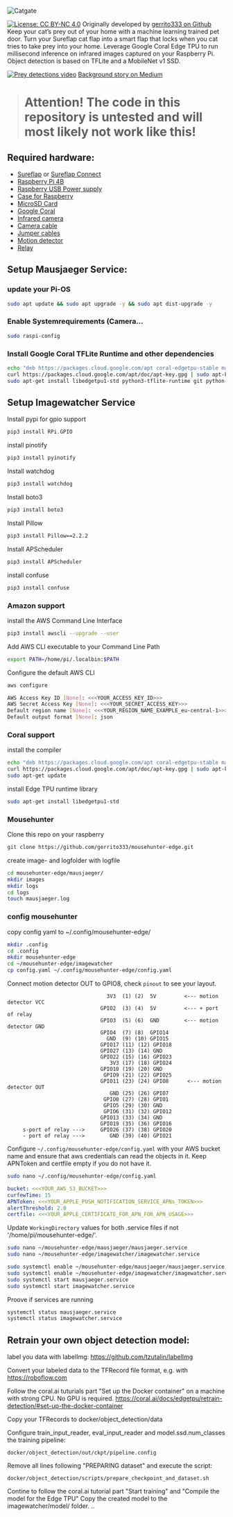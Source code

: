 ![Catgate](docs/header.jpg)

[![License: CC BY-NC 4.0](https://img.shields.io/badge/License-CC%20BY--NC%204.0-lightgrey.svg)](https://creativecommons.org/licenses/by-nc/4.0/)
Originally developed by [gerrito333 on Github](https://github.com/gerrito333/mousehunter-edge)
Keep your cat’s prey out of your home with a machine learning trained pet door.
Turn your Sureflap cat flap into a smart flap that locks when you cat tries to take prey into your home.
Leverage Google Coral Edge TPU to run millisecond inference on infrared images captured on your Raspberry Pi. Object detection is based on TFLite and a MobileNet v1 SSD.

[![Prey detections video](docs/video_thumb.png)](https://youtu.be/7k1KKuclu8M)
[Background story on Medium](https://link.medium.com/ZWStYOJhKcb)

> # **Attention!** The code in this repository is untested and will most likely not work like this!



## Required hardware:

* [Sureflap](https://amzn.to/3mB8hc0) or [Sureflap Connect](https://amzn.to/3aFExbP)
* [Raspberry Pi 4B](https://amzn.to/2KiHtAl)
* [Raspberry USB Power supply](https://amzn.to/2LRrMAk)
* [Case for Raspberry](https://amzn.to/3nHltxb)
* [MicroSD Card](https://amzn.to/37IbhPM)
* [Google Coral](https://amzn.to/3aB5o8S)
* [Infrared camera](https://amzn.to/38tSWF4)
* [Camera cable](https://amzn.to/3mGkagM)
* [Jumper cables](https://amzn.to/3rkcYue)
* [Motion detector](https://amzn.to/3aB6nWC)
* [Relay](https://amzn.to/38oLVpe)

## Setup Mausjaeger Service:

### update your Pi-OS
```bash
sudo apt update && sudo apt upgrade -y && sudo apt dist-upgrade -y
```

### Enable Systemrequirements (Camera...
```bash
sudo raspi-config
```

### Install Google Coral TFLite Runtime and other dependencies
```bash
echo "deb https://packages.cloud.google.com/apt coral-edgetpu-stable main" | sudo tee /etc/apt/sources.list.d/coral-edgetpu.list
curl https://packages.cloud.google.com/apt/doc/apt-key.gpg | sudo apt-key add -
sudo apt-get install libedgetpu1-std python3-tflite-runtime git python-picamera python3-picamera libtiff5 python3-pip
```


## Setup Imagewatcher Service


Install pypi for gpio support
```bash
pip3 install RPi.GPIO
```

install pinotify
```bash
pip3 install pyinotify
```

Install watchdog
```bash
pip3 install watchdog
```

Install boto3
```bash
pip3 install boto3
```

Install Pillow
```bash
pip3 install Pillow==2.2.2
```

Install APScheduler
```bash
pip3 install APScheduler
```

install confuse
```bash
pip3 install confuse
```

### Amazon support
install the AWS Command Line Interface
```bash
pip3 install awscli --upgrade --user
```

Add AWS CLI executable to your Command Line Path
```bash
export PATH=/home/pi/.localbin:$PATH
```

Configure the default AWS CLI
```bash
aws configure

AWS Access Key ID [None]: <<<YOUR_ACCESS_KEY_ID>>>
AWS Secret Access Key [None]: <<<YOUR_SECRET_ACCESS_KEY>>>
Default region name [None]: <<<YOUR_REGION_NAME_EXAMPLE_eu-central-1>>>
Default output format [None]: json
```

### Coral support
install the compiler 
```bash
echo "deb https://packages.cloud.google.com/apt coral-edgetpu-stable main" | sudo tee /etc/apt/sources.list.d/coral-edgetpu.list
curl https://packages.cloud.google.com/apt/doc/apt-key.gpg | sudo apt-key add -
sudo apt-get update
```
install Edge TPU runtime library
```bash
sudo apt-get install libedgetpu1-std
```

### Mousehunter 
Clone this repo on your raspberry
```bash
git clone https://github.com/gerrito333/mousehunter-edge.git
```
create image- and logfolder with logfile
```bash
cd mousehunter-edge/mausjaeger/
mkdir images
mkdir logs
cd logs
touch mausjaeger.log
```

### config mousehunter
copy config yaml to ~/.config/mousehunter-edge/
```bash
mkdir .config
cd .config
mkdir mousehunter-edge
cd ~/mousehunter-edge/imagewatcher
cp config.yaml ~/.config/mousehunter-edge/config.yaml
```

Connect motion detector OUT to GPIO8, check `pinout` to see your layout.

```
                                3V3  (1) (2)  5V         <--- motion detector VCC
                              GPIO2  (3) (4)  5V         <--- + port of relay
                              GPIO3  (5) (6)  GND        <--- motion detector GND
                              GPIO4  (7) (8)  GPIO14
                                GND  (9) (10) GPIO15
                              GPIO17 (11) (12) GPIO18
                              GPIO27 (13) (14) GND
                              GPIO22 (15) (16) GPIO23
                                 3V3 (17) (18) GPIO24
                              GPIO10 (19) (20) GND
                               GPIO9 (21) (22) GPIO25
                              GPIO11 (23) (24) GPIO8      <--- motion detector OUT
                                 GND (25) (26) GPIO7
                               GPIO0 (27) (28) GPIO1
                               GPIO5 (29) (30) GND
                               GPIO6 (31) (32) GPIO12
                              GPIO13 (33) (34) GND
                              GPIO19 (35) (36) GPIO16
     s-port of relay --->     GPIO26 (37) (38) GPIO20
     - port of relay --->        GND (39) (40) GPIO21
```


Configure  `~/.config/mousehunter-edge/config.yaml` with your AWS bucket name and ensure that aws credentials can read the objects in it.
Keep APNToken and certfile empty if you do not have it.

```bash
sudo nano ~/.config/mousehunter-edge/config.yaml
```

``` yaml
bucket: <<<YOUR_AWS_S3_BUCKET>>>
curfewTime: 15
APNToken: <<<YOUR_APPLE_PUSH_NOTIFICATION_SERVICE_APNs_TOKEN>>>
alertThreshold: 2.0
certfile: <<<YOUR_APPLE_CERTIFICATE_FOR_APN_FOR_APN_USAGE>>>
```

Update `WorkingDirectory` values for both .service files if not '/home/pi/mousehunter-edge/'.
```bash
sudo nano ~/mousehunter-edge/mausjaeger/mausjaeger.service
sudo nano ~/mousehunter-edge/imagewatcher/imagewatcher.service
```

```bash
sudo systemctl enable ~/mousehunter-edge/mausjaeger/mausjaeger.service
sudo systemctl enable ~/mousehunter-edge/imagewatcher/imagewatcher.service
sudo systemctl start mausjaeger.service
sudo systemctl start imagewatcher.service
```

Proove if services are running
```bash
systemctl status mausjaeger.service
systemctl status imagewatcher.service
```
## Retrain your own object detection model:

label you data with labelImg:
https://github.com/tzutalin/labelImg

Convert your labeled data to the TFRecord file format, e.g. with https://roboflow.com

Follow the coral.ai tuturials part "Set up the Docker container" on a machine with strong CPU. No GPU is required.
https://coral.ai/docs/edgetpu/retrain-detection/#set-up-the-docker-container

Copy your TFRecords to docker/object_detection/data

Configure train_input_reader, eval_input_reader and model.ssd.num_classes  the training pipeline:
```
docker/object_detection/out/ckpt/pipeline.config
```
Remove all lines following "PREPARING dataset" and execute the script:
```
docker/object_detection/scripts/prepare_checkpoint_and_dataset.sh
```

Contine to follow the coral.ai tutorial part "Start training" and "Compile the model for the Edge TPU"
Copy the created model to the imagewatcher/model/ folder.
..
